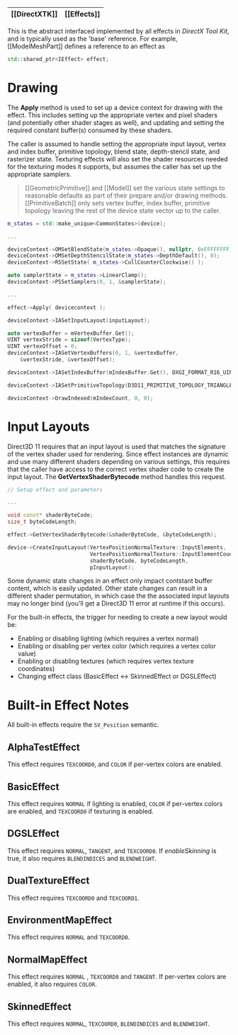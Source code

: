|[[DirectXTK]]|[[Effects]]|
|---|---|

This is the abstract interfaced implemented by all effects in _DirectX Tool Kit_, and is typically used as the 'base' reference. For example, [[ModelMeshPart]] defines a reference to an effect as

```cpp
std::shared_ptr<IEffect> effect;
```

# Drawing
The **Apply** method is used to set up a device context for drawing with the effect. This includes setting up the appropriate vertex and pixel shaders (and potentially other shader stages as well), and updating and setting the required constant buffer(s) consumed by these shaders.

The caller is assumed to handle setting the appropriate input layout, vertex and index buffer, primitive topology, blend state, depth-stencil state, and rasterizer state. Texturing effects will also set the shader resources needed for the texturing modes it supports, but assumes the caller has set up the appropriate samplers.

> [[GeometricPrimitive]] and [[Model]] set the various state settings to reasonable defaults as part of their prepare and/or drawing methods. [[PrimitiveBatch]] only sets vertex buffer, index buffer, primitive topology leaving the rest of the device state vector up to the caller.

```cpp
m_states = std::make_unique<CommonStates>(device);

...

deviceContext->OMSetBlendState(m_states->Opaque(), nullptr, 0xFFFFFFFF);
deviceContext->OMSetDepthStencilState(m_states->DepthDefault(), 0);
deviceContext->RSSetState( m_states->CullCounterClockwise() );

auto samplerState = m_states->LinearClamp();
deviceContext->PSSetSamplers(0, 1, &samplerState);

...

effect->Apply( devicecontext );

deviceContext->IASetInputLayout(inputLayout);

auto vertexBuffer = mVertexBuffer.Get();
UINT vertexStride = sizeof(VertexType);
UINT vertexOffset = 0;
deviceContext->IASetVertexBuffers(0, 1, &vertexBuffer,
    &vertexStride, &vertexOffset);

deviceContext->IASetIndexBuffer(mIndexBuffer.Get(), DXGI_FORMAT_R16_UINT, 0);

deviceContext->IASetPrimitiveTopology(D3D11_PRIMITIVE_TOPOLOGY_TRIANGLELIST);

deviceContext->DrawIndexed(mIndexCount, 0, 0);
```

# Input Layouts
Direct3D 11 requires that an input layout is used that matches the signature of the vertex shader used for rendering.  Since effect instances are dynamic and use many different shaders depending on various settings, this requires that the caller have access to the correct vertex shader code to create the input layout. The **GetVertexShaderBytecode** method handles this request.

```cpp
// Setup effect and parameters

...

void const* shaderByteCode;
size_t byteCodeLength;

effect->GetVertexShaderBytecode(&shaderByteCode, &byteCodeLength);

device->CreateInputLayout(VertexPositionNormalTexture::InputElements,
                          VertexPositionNormalTexture::InputElementCount,
                          shaderByteCode, byteCodeLength,
                          pInputLayout);
```

Some dynamic state changes in an effect only impact contstant buffer content, which is easily updated.  Other state changes can result in a different shader permutation, in which case the the associated input layouts may no longer bind (you'll get a Direct3D 11 error at runtime if this occurs).

For the built-in effects, the trigger for needing to create a new layout would be:

* Enabling or disabling lighting (which requires a vertex normal)
* Enabling or disabling per vertex color (which requires a vertex color value)
* Enabling or disabling textures (which requires vertex texture coordinates)
* Changing effect class (BasicEffect <-> SkinnedEffect or DGSLEffect)

# Built-in Effect Notes

All built-in effects require the ``SV_Position`` semantic.

## AlphaTestEffect
This effect requires ``TEXCOORD0``, and ``COLOR`` if per-vertex colors are enabled.

## BasicEffect
This effect requires ``NORMAL`` if lighting is enabled, ``COLOR`` if per-vertex colors are enabled, and ``TEXCOORD0`` if texturing is enabled.

## DGSLEffect
This effect requires ``NORMAL``, ``TANGENT``, and ``TEXCOORD0``. If _enableSkinning_ is true, it also requires ``BLENDINDICES`` and ``BLENDWEIGHT``.

## DualTextureEffect
This effect requires ``TEXCOORD0`` and ``TEXCOORD1``.

## EnvironmentMapEffect
This effect requires ``NORMAL`` and ``TEXCOORD0``.

## NormalMapEffect
This effect requires ``NORMAL`` , ``TEXCOORD0`` and ``TANGENT``. If per-vertex colors are enabled, it also requires ``COLOR``.

## SkinnedEffect
This effect requires ``NORMAL``, ``TEXCOORD0``, ``BLENDINDICES`` and ``BLENDWEIGHT``.
